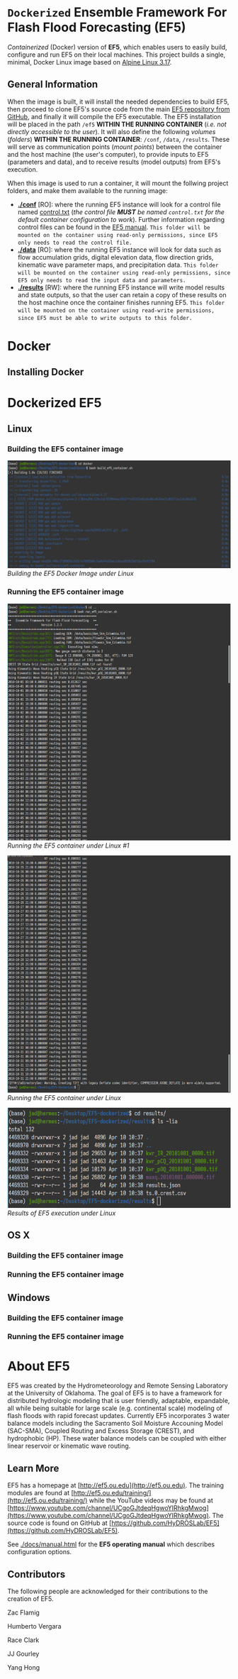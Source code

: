 # `Dockerized` Ensemble Framework For Flash Flood Forecasting (EF5)  

*Containerized* (Docker) version of **EF5**, which enables users to easily build, configure and run EF5 on their local machines. This project builds a single, minimal, Docker Linux image based on [Alpine Linux 3.17](https://hub.docker.com/_/alpine).

## General Information

When the image is built, it will install the needed dependencies to build EF5, then proceed to clone EF5's source code from the main [EF5 repository from GitHub](https://github.com/HyDROSLab/EF5), and finally it will compile the EF5 executable. The EF5 installation will be placed in the path `/ef5` **WITHIN THE RUNNING CONTAINER** (*i.e. not directly accessible to the user*). It will also define the following *volumes* (_folders_) **WITHIN THE RUNNING CONTAINER**: `/conf`, `/data`, `/results`. These will serve as communication points (_mount points_) between the container and the host machine (the user's computer), to provide inputs to EF5 (parameters and data), and to receive results (model outputs) from EF5's execution.

When this image is used to run a container, it will mount the follwing project folders, and make them available to the running image:
- **[./conf](./conf)** [RO]: where the running EF5 instance will look for a control file named [control.txt](./conf/control.txt) (*the control file __MUST__ be named `control.txt` for the default container configuration to work*). Further information regarding control files can be found in the [EF5 manual](./docs/manual.html). `This folder will be mounted on the container using read-only permissions, since EF5 only needs to read the control file.`
- **[./data](./data)** [RO]: where the running EF5 instance will look for data such as flow accumulation grids, digital elevation data, flow direction grids, kinematic wave parameter maps, and precipitation data. `This folder will be mounted on the container using read-only permissions, since EF5 only needs to read the input data and parameters.`
- **[./results](./results/)** [RW]: where the running EF5 instance will write model results and state outputs, so that the user can retain a copy of these results on the host machine once the container finishes running EF5. `This folder will be mounted on the container using read-write permissions, since EF5 must be able to write outputs to this folder.`

# Docker

## Installing Docker

# Dockerized EF5

## Linux

### Building the EF5 container image

![Building the EF5 Docker Image - Linux](./docs/img/Linux/1-Build_ShellScript.png)  
*Building the EF5 Docker Image under Linux*

### Running the EF5 container image

![Running EF5 container 1 - Linux](./docs/img/Linux/2-Run_ShellScript1.png)  
*Running the EF5 container under Linux #1*

![Running EF5 container 2 - Linux](./docs/img/Linux/3-Run_ShellScript2.png)  
*Running the EF5 container under Linux*

![Results of EF5 execution - Linux](./docs/img/Linux/4-Run_Results.png)  
*Results of EF5 execution under Linux*

## OS X

### Building the EF5 container image

### Running the EF5 container image

## Windows

### Building the EF5 container image

### Running the EF5 container image

# About EF5
EF5 was created by the Hydrometeorology and Remote Sensing Laboratory at the University of Oklahoma. The goal of EF5 is to have a framework for distributed hydrologic modeling that is user friendly, adaptable, expandable, all while being suitable for large scale (e.g. continental scale) modeling of flash floods with rapid forecast updates. Currently EF5 incorporates 3 water balance models including the Sacramento Soil Moisture Accouning Model (SAC-SMA), Coupled Routing and Excess Storage (CREST), and hydrophobic (HP). These water balance models can be coupled with either linear reservoir or kinematic wave routing. 

## Learn More

EF5 has a homepage at [http://ef5.ou.edu](http://ef5.ou.edu). The training modules are found at [http://ef5.ou.edu/training/](http://ef5.ou.edu/training/) while the YouTube videos may be found at [https://www.youtube.com/channel/UCgoGJtdeqHgwoYIRhkgMwog](https://www.youtube.com/channel/UCgoGJtdeqHgwoYIRhkgMwog). The source code is found on GitHub at [https://github.com/HyDROSLab/EF5](https://github.com/HyDROSLab/EF5).

See [./docs/manual.html](./docs/manual.html) for the **EF5 operating manual** which describes configuration options.

## Contributors

The following people are acknowledged for their contributions to the creation of EF5.

Zac Flamig

Humberto Vergara

Race Clark

JJ Gourley

Yang Hong
